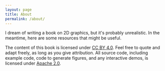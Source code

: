 ```yaml
---
layout: page
title: About
permalink: /about/
---
```


I dream of writing a book on 2D graphics, but it's probably unrealistic. In the meantime, here are some resources that might be useful.

The content of this book is licensed under [CC BY 4.0]. Feel free to quote and adapt freely, as long as you give attribution. All source code, including example code, code to generate figures, and any interactive demos, is licensed under [Apache 2.0].

[CC BY 4.0]: https://creativecommons.org/licenses/by/4.0/
[Apache 2.0]: https://www.apache.org/licenses/LICENSE-2.0
